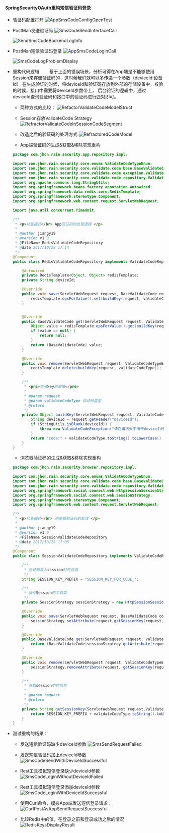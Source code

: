 #### SpringSecurityOAuth重构短信验证码登录

* 验证码配置打开
    ![AppSmsCodeConfigOpenTest](../../photos/1028/AppSmsCodeConfigOpenTest.png)

* PostMan发送验证码
    ![SmsCodeSendInferfaceCall](../../photos/1028/SmsCodeSendInferfaceCall.png)

    ![SendSmsCodeBackendLogInfo](../../photos/1028/SendSmsCodeBackendLogInfo.png)

* PostMan短信验证码登录
    ![AppSmsCodeLoginCall](../../photos/1028/AppSmsCodeLoginCall.png)

    ![SmsCodeLogProblemDisplay](../../photos/1028/SmsCodeLogProblemDisplay.png)

* 重构代码逻辑
　　基于上面的错误场景，分析可得在App端是不能够使用Session来存储验证码的，这时候我们就可以多传递一个参数（deviceId:设备Id）
在生成验证的时候，将deviceId和验证码存放到外部的存储设备中，校验的时候，接口中需要将deviceId参数带上，
后台验证的逻辑中，通过deviceId查询验证码和接口中的验证码进行匹対即可。
    
    * 两种方式的比较：
    ![RefactorValidateCodeModelStruct](../../photos/1028/RefactorValidateCodeModelStruct.png)

    * Session存放ValidateCode Strategy
    ![RefractorValidateCodeInSessionCodeSegment](../../photos/1028/RefractorValidateCodeInSessionCodeSegment.png)

    * 改造之后的验证码的处理方式
    ![RefractoredCodeModel](../../photos/1028/RefractoredCodeModel.png)

    * App端验证码的生成&获取&移除实现重构

    ```java
    package com.jhon.rain.security.app.repository.impl;
    
    import com.jhon.rain.security.core.enums.ValidateCodeTypeEnum;
    import com.jhon.rain.security.core.validate.code.base.BaseValidateCode;
    import com.jhon.rain.security.core.validate.code.exception.ValidateCodeException;
    import com.jhon.rain.security.core.validate.code.repository.ValidateCodeRepository;
    import org.apache.commons.lang.StringUtils;
    import org.springframework.beans.factory.annotation.Autowired;
    import org.springframework.data.redis.core.RedisTemplate;
    import org.springframework.stereotype.Component;
    import org.springframework.web.context.request.ServletWebRequest;
    
    import java.util.concurrent.TimeUnit;
    
    /**
     * <p>功能描述</br> App验证码的处理逻辑 </p>
     *
     * @author jiangy19
     * @version v1.0
     * @FileName RedisValidateCodeRepository
     * @date 2017/10/28 17:14
     */
    @Component
    public class RedisValidateCodeRepository implements ValidateCodeRepository {
    
        @Autowired
        private RedisTemplate<Object, Object> redisTemplate;
        private String deviceId;
    
        @Override
        public void save(ServletWebRequest request, BaseValidateCode code, ValidateCodeTypeEnum validateCodeType) {
            redisTemplate.opsForValue().set(buildKey(request, validateCodeType), code, 30, TimeUnit.MINUTES);
        }
    
    
        @Override
        public BaseValidateCode get(ServletWebRequest request, ValidateCodeTypeEnum validateCodeType) {
            Object value = redisTemplate.opsForValue().get(buildKey(request, validateCodeType));
            if (value == null) {
                return null;
            }
            return (BaseValidateCode) value;
        }
    
        @Override
        public void remove(ServletWebRequest request, ValidateCodeTypeEnum validateCodeType) {
            redisTemplate.delete(buildKey(request, validateCodeType));
        }
    
        /**
         * <pre>生成key的策略</pre>
         *
         * @param request
         * @param validateCodeType 验证码类型
         * @return
         */
        private Object buildKey(ServletWebRequest request, ValidateCodeTypeEnum validateCodeType) {
            String deviceId = request.getHeader("deviceId");
            if (StringUtils.isBlank(deviceId)) {
                throw new ValidateCodeException("请在请求头中携带deviceId参数");
            }
            return "code:" + validateCodeType.toString().toLowerCase() + ":" + deviceId;
        }
    }
    ```
    * 浏览器验证码的生成&获取&移除实现重构
    
    ```java
    package com.jhon.rain.security.browser.repository.impl;
    
    import com.jhon.rain.security.core.enums.ValidateCodeTypeEnum;
    import com.jhon.rain.security.core.validate.code.base.BaseValidateCode;
    import com.jhon.rain.security.core.validate.code.repository.ValidateCodeRepository;
    import org.springframework.social.connect.web.HttpSessionSessionStrategy;
    import org.springframework.social.connect.web.SessionStrategy;
    import org.springframework.stereotype.Component;
    import org.springframework.web.context.request.ServletWebRequest;
    
    /**
     * <p>功能描述</br> 浏览器验证码的处理 </p>
     *
     * @author jiangy19
     * @version v1.0
     * @FileName SessionValidateCodeRepository
     * @date 2017/10/28 17:05
     */
    @Component
    public class SessionValidateCodeRepository implements ValidateCodeRepository {
    
        /**
         * 验证码放入session时的前缀
         */
        String SESSION_KEY_PREFIX = "SESSION_KEY_FOR_CODE_";
    
        /**
         * 操作Session的工具类
         */
        private SessionStrategy sessionStrategy = new HttpSessionSessionStrategy();
    
        @Override
        public void save(ServletWebRequest request, BaseValidateCode code, ValidateCodeTypeEnum validateCodeType) {
            sessionStrategy.setAttribute(request,getSessionKey(request,validateCodeType),code);
        }
    
        @Override
        public BaseValidateCode get(ServletWebRequest request, ValidateCodeTypeEnum validateCodeType) {
            return (BaseValidateCode)sessionStrategy.getAttribute(request,getSessionKey(request,validateCodeType));
        }
    
        @Override
        public void remove(ServletWebRequest request, ValidateCodeTypeEnum validateCodeType) {
            sessionStrategy.removeAttribute(request, getSessionKey(request,validateCodeType));
        }
    
        /**
         * 获取session中的信息
         *
         * @param request
         * @return
         */
        private String getSessionKey(ServletWebRequest request,ValidateCodeTypeEnum validateCodeType) {
            return SESSION_KEY_PREFIX + validateCodeType.toString().toUpperCase();
        }
    }
    ```
    
* 测试重构的结果：    
    * 发送短信验证码缺少deviceId参数
    ![SmsSendRequestFailed](../../photos/1028/SmsSendRequestFailed.png)

    * 发送短信验证码加上deviceId参数
    ![SmsCodeSendWithDeviceIdSuccessful](../../photos/1028/SmsCodeSendWithDeviceIdSuccessful.png)

    * Rest工具模拟短信登录缺少deviceId参数
    ![SmsCodeLoginWithoutDeviceIdFailed](../../photos/1028/SmsCodeLoginWithoutDeviceIdFailed.png)

    * Rest工具模拟短信登录添加deviceId参数
    ![SmsCodeLoginWithDeviceIdSuccessful](../../photos/1028/SmsCodeLoginWithDeviceIdSuccessful.png)

    * 使用Curl命令，模拟App端发送短信登录请求：
    ![CurlPostAsAppSendRequestSuccessful](../../photos/1028/CurlPostAsAppSendRequestSuccessful.png)

    * 比较Redis中的值，在登录之前和登录成功之后的情况
    ![RedisKeysDisplayResult](../../photos/1028/RedisKeysDisplayResult.png)


